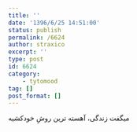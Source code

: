 ```yaml
---
title: ''
date: '1396/6/25 14:51:00'
status: publish
permalink: /6624
author: straxico
excerpt: ''
type: post
id: 6624
category:
    - tytomood
tag: []
post_format: []
---
```

میگفت زندگی، آهسته ترین روشِ خودکشیه